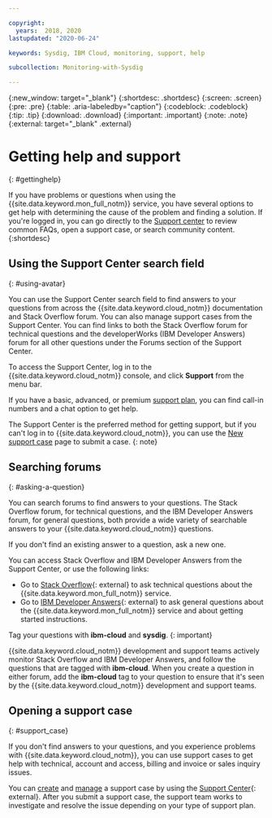 ```yaml
---

copyright:
  years:  2018, 2020
lastupdated: "2020-06-24"

keywords: Sysdig, IBM Cloud, monitoring, support, help

subcollection: Monitoring-with-Sysdig

---
```


{:new_window: target="_blank"}
{:shortdesc: .shortdesc}
{:screen: .screen}
{:pre: .pre}
{:table: .aria-labeledby="caption"}
{:codeblock: .codeblock}
{:tip: .tip}
{:download: .download}
{:important: .important}
{:note: .note}
{:external: target="_blank" .external}


# Getting help and support
{: #gettinghelp}

If you have problems or questions when using the {{site.data.keyword.mon_full_notm}} service, you have several options to get help with determining the cause of the problem and finding a solution. If you're logged in, you can go directly to the [Support center](https://{DomainName}/unifiedsupport/supportcenter) to review common FAQs, open a support case, or search community content. 
{:shortdesc}


## Using the Support Center search field
{: #using-avatar}

You can use the Support Center search field to find answers to your questions from across the {{site.data.keyword.cloud_notm}} documentation and Stack Overflow forum. You can also manage support cases from the Support Center. You can find links to both the Stack Overflow forum for technical questions and the developerWorks (IBM Developer Answers) forum for all other questions under the Forums section of the Support Center.  

To access the Support Center, log in to the {{site.data.keyword.cloud_notm}} console, and click **Support** from the menu bar.  

If you have a basic, advanced, or premium [support plan](/docs/get-support?topic=get-support-support-plans#support-plans), you can find call-in numbers and a chat option to get help.

The Support Center is the preferred method for getting support, but if you can't log in to {{site.data.keyword.cloud_notm}}, you can use the [New support case](https://{DomainName}/unifiedsupport/cases/add) page to submit a case.
{: note}

## Searching forums
{: #asking-a-question}

You can search forums to find answers to your questions. The Stack Overflow forum, for technical questions, and the IBM Developer Answers forum, for general questions, both provide a wide variety of searchable answers to your {{site.data.keyword.cloud_notm}} questions. 

If you don't find an existing answer to a question, ask a new one. 

You can access Stack Overflow and IBM Developer Answers from the Support Center, or use the following links:

  * Go to [Stack Overflow](https://stackoverflow.com/questions/tagged/ibm-cloud){: external} to ask technical questions about the {{site.data.keyword.mon_full_notm}} service. 
  * Go to [IBM Developer Answers](https://developer.ibm.com/answers/topics/ibm-cloud/){: external} to ask general questions about the {{site.data.keyword.mon_full_notm}} service and about getting started instructions.

Tag your questions with **ibm-cloud** and **sysdig**.
{: important}

{{site.data.keyword.cloud_notm}} development and support teams actively monitor Stack Overflow and IBM Developer Answers, and follow the questions that are tagged with **ibm-cloud**. When you create a question in either forum, add the **ibm-cloud** tag to your question to ensure that it's seen by the {{site.data.keyword.cloud_notm}} development and support teams.

## Opening a support case
{: #support_case}

If you don't find answers to your questions, and you experience problems with {{site.data.keyword.cloud_notm}}, you can use support cases to get help with technical, account and access, billing and invoice or sales inquiry issues. 

You can [create](/docs/get-support?topic=get-support-open-case) and [manage](/docs/get-support?topic=get-support-managing-support-cases) a support case by using the [Support Center](https://dev.console.cloud.ibm.com/unifiedsupport/supportcenter){: external}. After you submit a support case, the support team works to investigate and resolve the issue depending on your type of support plan.




